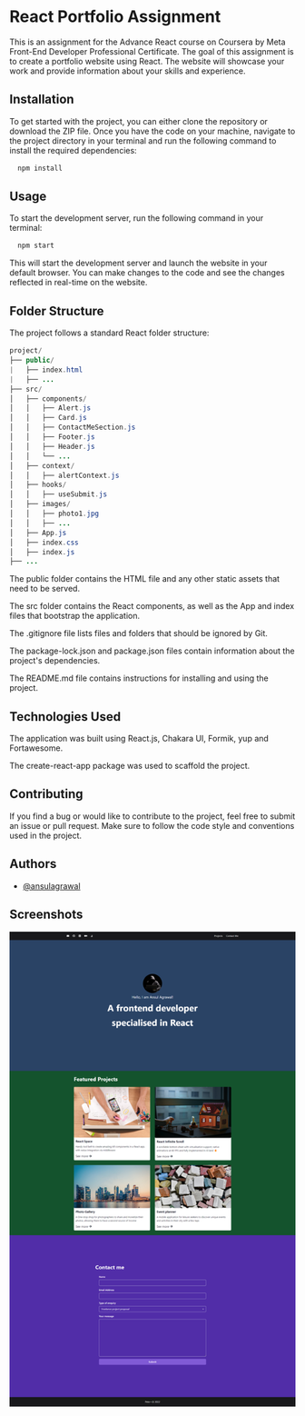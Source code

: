 
# React Portfolio Assignment

This is an assignment for the Advance React course on Coursera by Meta Front-End Developer Professional Certificate. The goal of this assignment is to create a portfolio website using React. The website will showcase your work and provide information about your skills and experience.

## Installation

To get started with the project, you can either clone the repository or download the ZIP file. Once you have the code on your machine, navigate to the project directory in your terminal and run the following command to install the required dependencies:

```bash
  npm install
```

## Usage
To start the development server, run the following command in your terminal:

```bash
  npm start
```
This will start the development server and launch the website in your default browser. You can make changes to the code and see the changes reflected in real-time on the website.


## Folder Structure
The project follows a standard React folder structure:

```java
project/
├── public/
|   ├── index.html
|   ├── ...
├── src/
│   ├── components/
│   │   ├── Alert.js
│   │   ├── Card.js
│   │   ├── ContactMeSection.js
│   │   ├── Footer.js
│   │   ├── Header.js
│   │   └── ...
│   ├── context/
│   │   ├── alertContext.js
│   ├── hooks/
│   │   ├── useSubmit.js
│   ├── images/
│   │   ├── photo1.jpg
│   │   ├── ...
│   ├── App.js
│   ├── index.css
│   ├── index.js
├── ...

```

The public folder contains the HTML file and any other static assets that need to be served.

The src folder contains the React components, as well as the App and index files that bootstrap the application.

The .gitignore file lists files and folders that should be ignored by Git.

The package-lock.json and package.json files contain information about the project's dependencies.

The README.md file contains instructions for installing and using the project.

## Technologies Used
The application was built using React.js, Chakara UI, Formik, yup and Fortawesome.

The create-react-app package was used to scaffold the project.

## Contributing
If you find a bug or would like to contribute to the project, feel free to submit an issue or pull request. Make sure to follow the code style and conventions used in the project.

## Authors
- [@ansulagrawal](https://github.com/ansulagrawal)

## Screenshots

![App Screenshot](https://raw.githubusercontent.com/ansulagrawal/coursera-advanced-react-assignment-portfolio/main/result.png)
